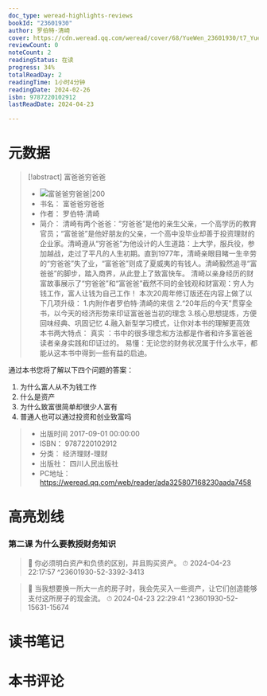 ```yaml
---
doc_type: weread-highlights-reviews
bookId: "23601930"
author: 罗伯特·清崎
cover: https://cdn.weread.qq.com/weread/cover/68/YueWen_23601930/t7_YueWen_23601930.jpg
reviewCount: 0
noteCount: 2
readingStatus: 在读
progress: 34%
totalReadDay: 2
readingTime: 1小时4分钟
readingDate: 2024-02-26
isbn: 9787220102912
lastReadDate: 2024-04-23

---
```

# 元数据
> [!abstract] 富爸爸穷爸爸
> - ![ 富爸爸穷爸爸|200](https://cdn.weread.qq.com/weread/cover/68/YueWen_23601930/t7_YueWen_23601930.jpg)
> - 书名： 富爸爸穷爸爸
> - 作者： 罗伯特·清崎
> - 简介： 清崎有两个爸爸：“穷爸爸”是他的亲生父亲，一个高学历的教育官员；“富爸爸”是他好朋友的父亲，一个高中没毕业却善于投资理财的企业家。清崎遵从“穷爸爸”为他设计的人生道路：上大学，服兵役，参加越战，走过了平凡的人生初期。直到1977年，清崎亲眼目睹一生辛劳的“穷爸爸”失了业，“富爸爸”则成了夏威夷的有钱人。清崎毅然追寻“富爸爸”的脚步，踏入商界，从此登上了致富快车。
清崎以亲身经历的财富故事展示了“穷爸爸”和“富爸爸”截然不同的金钱观和财富观：穷人为钱工作，富人让钱为自己工作！
本次20周年修订版还在内容上做了以下几项升级：
1.内附作者罗伯特·清崎的来信
2.“20年后的今天”贯穿全书，以今天的经济形势来印证富爸爸当初的理念
3.核心思想提炼，方便回味经典、巩固记忆
4.融入新型学习模式，让你对本书的理解更高效
本书两大特点：
真实 ：书中的很多理念和方法都是作者和许多富爸爸读者亲身实践和印证过的。
易懂：无论您的财务状况属于什么水平，都能从这本书中得到一些有益的启迪。
 
通过本书您将了解以下四个问题的答案：
1. 为什么富人从不为钱工作
2. 什么是资产
3. 为什么致富很简单却很少人富有
4. 普通人也可以通过投资和创业致富吗
> - 出版时间 2017-09-01 00:00:00
> - ISBN： 9787220102912
> - 分类： 经济理财-理财
> - 出版社： 四川人民出版社
> - PC地址：https://weread.qq.com/web/reader/ada325807168230aada7458

# 高亮划线

### 第二课 为什么要教授财务知识

> 📌 你必须明白资产和负债的区别，并且购买资产。 
> ⏱ 2024-04-23 22:17:57 ^23601930-52-3392-3413

> 📌 当我想要换一所大一点的房子时，我会先买入一些资产，让它们创造能够支付这所房子的现金流。 
> ⏱ 2024-04-23 22:29:41 ^23601930-52-15631-15674

# 读书笔记

# 本书评论
